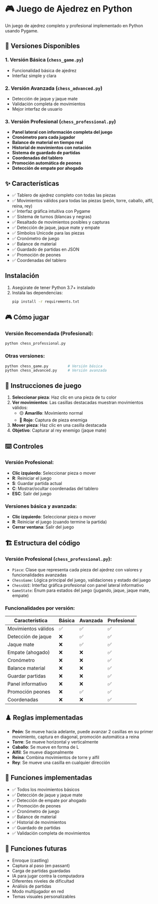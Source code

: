 # 🎮 Juego de Ajedrez en Python

Un juego de ajedrez completo y profesional implementado en Python usando Pygame.

## 🚀 Versiones Disponibles

### 1. Versión Básica (`chess_game.py`)

- Funcionalidad básica de ajedrez
- Interfaz simple y clara

### 2. Versión Avanzada (`chess_advanced.py`)

- Detección de jaque y jaque mate
- Validación completa de movimientos
- Mejor interfaz de usuario

### 3. Versión Profesional (`chess_professional.py`)

- **Panel lateral con información completa del juego**
- **Cronómetro para cada jugador**
- **Balance de material en tiempo real**
- **Historial de movimientos con notación**
- **Sistema de guardado de partidas**
- **Coordenadas del tablero**
- **Promoción automática de peones**
- **Detección de empate por ahogado**

## ✨ Características

- ✅ Tablero de ajedrez completo con todas las piezas
- ✅ Movimientos válidos para todas las piezas (peón, torre, caballo, alfil, reina, rey)
- ✅ Interfaz gráfica intuitiva con Pygame
- ✅ Sistema de turnos (blancas y negras)
- ✅ Resaltado de movimientos posibles y capturas
- ✅ Detección de jaque, jaque mate y empate
- ✅ Símbolos Unicode para las piezas
- ✅ Cronómetro de juego
- ✅ Balance de material
- ✅ Guardado de partidas en JSON
- ✅ Promoción de peones
- ✅ Coordenadas del tablero

## Instalación

1. Asegúrate de tener Python 3.7+ instalado
2. Instala las dependencias:
   ```bash
   pip install -r requirements.txt
   ```

## 🎮 Cómo jugar

### Versión Recomendada (Profesional):

```bash
python chess_professional.py
```

### Otras versiones:

```bash
python chess_game.py         # Versión básica
python chess_advanced.py     # Versión avanzada
```

## 🎯 Instrucciones de juego

1. **Seleccionar pieza**: Haz clic en una pieza de tu color
2. **Ver movimientos**: Las casillas destacadas muestran movimientos válidos:
   - 🟡 **Amarillo**: Movimiento normal
   - 🔴 **Rojo**: Captura de pieza enemiga
3. **Mover pieza**: Haz clic en una casilla destacada
4. **Objetivo**: Capturar al rey enemigo (jaque mate)

## ⌨️ Controles

### Versión Profesional:

- **Clic izquierdo**: Seleccionar pieza o mover
- **R**: Reiniciar el juego
- **S**: Guardar partida actual
- **C**: Mostrar/ocultar coordenadas del tablero
- **ESC**: Salir del juego

### Versiones básica y avanzada:

- **Clic izquierdo**: Seleccionar pieza o mover
- **R**: Reiniciar el juego (cuando termine la partida)
- **Cerrar ventana**: Salir del juego

## 🏗️ Estructura del código

### Versión Profesional (`chess_professional.py`):

- `Piece`: Clase que representa cada pieza del ajedrez con valores y funcionalidades avanzadas
- `ChessGame`: Lógica principal del juego, validaciones y estado del juego
- `ChessGUI`: Interfaz gráfica profesional con panel lateral informativo
- `GameState`: Enum para estados del juego (jugando, jaque, jaque mate, empate)

### Funcionalidades por versión:

| Característica      | Básica | Avanzada | Profesional |
| ------------------- | ------ | -------- | ----------- |
| Movimientos válidos | ✅     | ✅       | ✅          |
| Detección de jaque  | ❌     | ✅       | ✅          |
| Jaque mate          | ❌     | ✅       | ✅          |
| Empate (ahogado)    | ❌     | ❌       | ✅          |
| Cronómetro          | ❌     | ❌       | ✅          |
| Balance material    | ❌     | ❌       | ✅          |
| Guardar partidas    | ❌     | ❌       | ✅          |
| Panel informativo   | ❌     | ❌       | ✅          |
| Promoción peones    | ❌     | ✅       | ✅          |
| Coordenadas         | ❌     | ❌       | ✅          |

## ♟️ Reglas implementadas

- **Peón**: Se mueve hacia adelante, puede avanzar 2 casillas en su primer movimiento, captura en diagonal, promoción automática a reina
- **Torre**: Se mueve horizontal y verticalmente
- **Caballo**: Se mueve en forma de L
- **Alfil**: Se mueve diagonalmente
- **Reina**: Combina movimientos de torre y alfil
- **Rey**: Se mueve una casilla en cualquier dirección

## 🚀 Funciones implementadas

- ✅ Todos los movimientos básicos
- ✅ Detección de jaque y jaque mate
- ✅ Detección de empate por ahogado
- ✅ Promoción de peones
- ✅ Cronómetro de juego
- ✅ Balance de material
- ✅ Historial de movimientos
- ✅ Guardado de partidas
- ✅ Validación completa de movimientos

## 🔮 Funciones futuras

- Enroque (castling)
- Captura al paso (en passant)
- Carga de partidas guardadas
- IA para jugar contra la computadora
- Diferentes niveles de dificultad
- Análisis de partidas
- Modo multijugador en red
- Temas visuales personalizables
